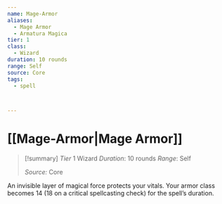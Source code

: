 ```yaml
---
name: Mage-Armor
aliases:
  - Mage Armor
  - Armatura Magica
tier: 1
class:
  - Wizard
duration: 10 rounds
range: Self
source: Core
tags:
  - spell



---
```

# [[Mage-Armor|Mage Armor]]

>[!summary]
> *Tier* 1
> Wizard
> *Duration*: 10 rounds
> *Range*: Self
> 
> *Source:* Core

An invisible layer of magical force protects your vitals. Your armor class becomes 14 (18 on a critical spellcasting check) for the spell’s duration.



